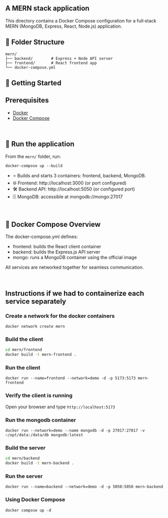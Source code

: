 ## A MERN stack application 

This directory contains a Docker Compose configuration for a full‑stack MERN (MongoDB, Express, React, Node.js) application.

## 📁 Folder Structure

```text
mern/
├── backend/        # Express + Node API server
├── frontend/       # React frontend app
└── docker-compose.yml
```

## 🚀 Getting Started

## Prerequisites

- [Docker](https://www.docker.com/)
- [Docker Compose](https://docs.docker.com/compose/)

&nbsp;



## 🔧 Run the application

From the `mern/` folder, run:

`docker-compose up --build`

- ⭐ Builds and starts 3 containers: frontend, backend, MongoDB.
- 🌐 Frontend: http://localhost:3000 (or port configured)
- 🛠 Backend API: http://localhost:5050 (or configured port)
- 🗄 MongoDB: accessible at mongodb://mongo:27017

  
&nbsp;


## 🧱 Docker Compose Overview

The docker-compose.yml defines:
- frontend: builds the React client container
- backend: builds the Express.js API server
- mongo: runs a MongoDB container using the official image

All services are networked together for seamless communication.



&nbsp;


## Instructions if we had to containerize each service separately 

### Create a network for the docker containers

`docker network create mern`

### Build the client 

```sh
cd mern/frontend
docker build -t mern-frontend .
```

### Run the client

`docker run --name=frontend --network=demo -d -p 5173:5173 mern-frontend`

### Verify the client is running

Open your browser and type `http://localhost:5173`

### Run the mongodb container

`docker run --network=demo --name mongodb -d -p 27017:27017 -v ~/opt/data:/data/db mongodb:latest`

### Build the server

```sh
cd mern/backend
docker build -t mern-backend .
```

### Run the server

`docker run --name=backend --network=demo -d -p 5050:5050 mern-backend`

### Using Docker Compose

`docker compose up -d`

